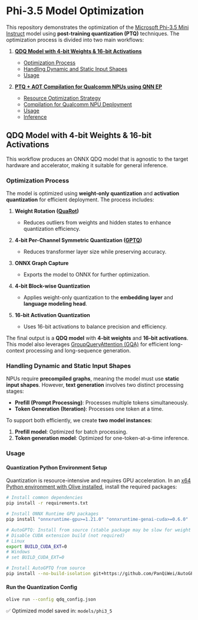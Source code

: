 # Phi-3.5 Model Optimization

This repository demonstrates the optimization of the [Microsoft Phi-3.5 Mini Instruct](https://huggingface.co/microsoft/Phi-3.5-mini-instruct) model using **post-training quantization (PTQ)** techniques. The optimization process is divided into two main workflows:

1. [**QDQ Model with 4-bit Weights & 16-bit Activations**](#qdq-model-with-4-bit-weights--16-bit-activations)
    - [Optimization Process](#optimization-process)
    - [Handling Dynamic and Static Input Shapes](#handling-dynamic-and-static-input-shapes)
    - [Usage](#usage)

2. [**PTQ + AOT Compilation for Qualcomm NPUs using QNN EP**](#ptq--aot-compilation-for-qualcomm-npus-using-qnn-ep)
    - [Resource Optimization Strategy](#resource-optimization-strategy)
    - [Compilation for Qualcomm NPU Deployment](#compilation-for-qualcomm-npu-deployment)
    - [Usage](#usage-1)
    - [Inference](#inference)

## **QDQ Model with 4-bit Weights & 16-bit Activations**

This workflow produces an ONNX QDQ model that is agnostic to the target hardware and accelerator, making it suitable for general inference.

### **Optimization Process**

The model is optimized using **weight-only quantization** and **activation quantization** for efficient deployment. The process includes:

1. **Weight Rotation ([QuaRot](https://arxiv.org/abs/2404.00456))**
   - Reduces outliers from weights and hidden states to enhance quantization efficiency.

2. **4-bit Per-Channel Symmetric Quantization ([GPTQ](https://arxiv.org/abs/2210.17323))**
   - Reduces transformer layer size while preserving accuracy.

3. **ONNX Graph Capture**
   - Exports the model to ONNX for further optimization.

4. **4-bit Block-wise Quantization**
   - Applies weight-only quantization to the **embedding layer** and **language modeling head**.

5. **16-bit Activation Quantization**
   - Uses 16-bit activations to balance precision and efficiency.

The final output is a **QDQ model** with **4-bit weights** and **16-bit activations**. This model also leverages [GroupQueryAttention (GQA)](https://github.com/microsoft/onnxruntime/blob/main/docs/ContribOperators.md#com.microsoft.GroupQueryAttention) for efficient long-context processing and long-sequence generation.

### **Handling Dynamic and Static Input Shapes**

NPUs require **precompiled graphs**, meaning the model must use **static input shapes**. However, **text generation** involves two distinct processing stages:

- **Prefill (Prompt Processing)**: Processes multiple tokens simultaneously.
- **Token Generation (Iteration)**: Processes one token at a time.

To support both efficiently, we create **two model instances**:
1. **Prefill model**: Optimized for batch processing.
2. **Token generation model**: Optimized for one-token-at-a-time inference.

### **Usage**

#### **Quantization Python Environment Setup**
Quantization is resource-intensive and requires GPU acceleration. In an [x64 Python environment with Olive installed](../README.md#important), install the required packages:

```bash
# Install common dependencies
pip install -r requirements.txt

# Install ONNX Runtime GPU packages
pip install "onnxruntime-gpu>=1.21.0" "onnxruntime-genai-cuda>=0.6.0"

# AutoGPTQ: Install from source (stable package may be slow for weight packing)
# Disable CUDA extension build (not required)
# Linux
export BUILD_CUDA_EXT=0
# Windows
# set BUILD_CUDA_EXT=0

# Install AutoGPTQ from source
pip install --no-build-isolation git+https://github.com/PanQiWei/AutoGPTQ.git
```

#### **Run the Quantization Config**

```bash
olive run --config qdq_config.json
```

✅ Optimized model saved in: `models/phi3_5`
